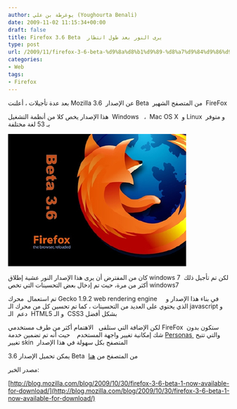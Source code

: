 ```yaml
---
author: يوغرطة بن علي (Youghourta Benali)
date: 2009-11-02 11:15:34+00:00
draft: false
title: Firefox 3.6 Beta  يرى النور بعد طول انتظار
type: post
url: /2009/11/firefox-3-6-beta-%d9%8a%d8%b1%d9%89-%d8%a7%d9%84%d9%86%d9%88%d8%b1-%d8%a8%d8%b9%d8%af-%d8%b7%d9%88%d9%84-%d8%a7%d9%86%d8%aa%d8%b8%d8%a7%d8%b1/
categories:
- Web
tags:
- Firefox
---
```


بعد عدة تأجيلات ، أعلنت Mozilla عن الإصدار  3.6 Beta  من المتصفح الشهير  FireFox

هذا الإصدار يخص كلا من أنظمة التشغيل  Windows   ،  Mac OS X  و Linux  و متوفر بـ 53 لغة مختلفة

![mozilla-firefox3.6Beta](mozilla-firefox3.6Beta.jpg)


كان من المفترض أن يرى هذا الإصدار النور عشية إطلاق windows 7  لكن تم تأجيل ذلك أكثر من مرة، حيث تم إدخال بعض التحسينات التي تخص windows7

تم استعمال  محرك Gecko 1.9.2 web rendering engine     في بناء هذا الإصدار و الذي يحتوي على العديد من التحسينات ، كما تم تحسين كل من محرك الـ javascript و دعم  الـ  HTML5 و الـ  CSS3 بشكل أفضل

لكن الإضافة التي ستلقى   الاهتمام أكثر من طرف مستخدمي FireFox  ستكون بدون شك إمكانية تغيير واجهة المستخدم    حيث أنه تم تضمين خدمة [Personas ](http://www.getpersonas.com/) والتي تتيح  تغيير skin  المتصفح بكل سهولة في هذا الإصدار

يمكن تحميل الإصدار 3.6 Beta  من المتصفح من [هنا](http://www.mozilla.com/en-US/firefox/all-beta.html)

مصدر الخبر:

[http://blog.mozilla.com/blog/2009/10/30/firefox-3-6-beta-1-now-available-for-download/](http://blog.mozilla.com/blog/2009/10/30/firefox-3-6-beta-1-now-available-for-download/)
